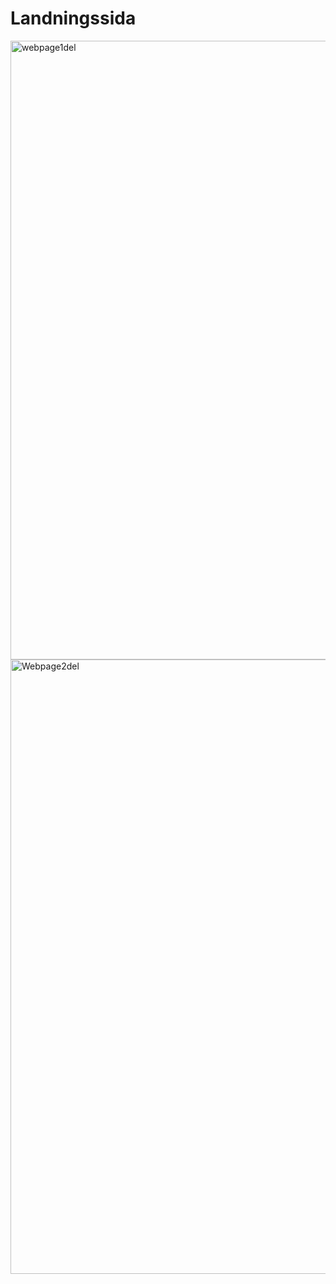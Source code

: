 # Landningssida

<img width="990" alt="webpage1del" src="https://github.com/AleksandraRusak/Landningssida/assets/112869405/7459d810-9757-4c9a-9b14-8746a649e1bd">
<img width="983" alt="Webpage2del" src="https://github.com/AleksandraRusak/Landningssida/assets/112869405/ccd71ed6-095e-4915-a1df-9cdf8c50788f">
